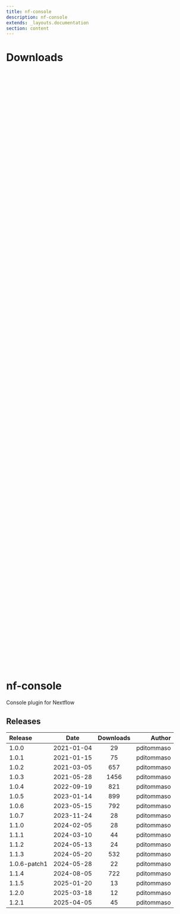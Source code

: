 ```yaml
---
title: nf-console
description: nf-console
extends: _layouts.documentation
section: content
---
```


# Downloads

<div style="position: relative; height:40vh; width:80vw">
    <canvas id="releases"></canvas>
</div>
<script type="module" src="nf-plugin-stats/docs/nf-console/nf-console.js"></script>

# nf-console
Console plugin for Nextflow


## Releases

| Release                               |                       Date                       |                   Downloads                    |                           Author |
| :------------ |:------------------------------------------------:|:----------------------------------------------:|---------------------------------:|
 |  1.0.0                                               | 2021-01-04                                          | 29                                                 | pditommaso                                         |
 |  1.0.1                                               | 2021-01-15                                          | 75                                                 | pditommaso                                         |
 |  1.0.2                                               | 2021-03-05                                          | 657                                                | pditommaso                                         |
 |  1.0.3                                               | 2021-05-28                                          | 1456                                               | pditommaso                                         |
 |  1.0.4                                               | 2022-09-19                                          | 821                                                | pditommaso                                         |
 |  1.0.5                                               | 2023-01-14                                          | 899                                                | pditommaso                                         |
 |  1.0.6                                               | 2023-05-15                                          | 792                                                | pditommaso                                         |
 |  1.0.7                                               | 2023-11-24                                          | 28                                                 | pditommaso                                         |
 |  1.1.0                                               | 2024-02-05                                          | 28                                                 | pditommaso                                         |
 |  1.1.1                                               | 2024-03-10                                          | 44                                                 | pditommaso                                         |
 |  1.1.2                                               | 2024-05-13                                          | 24                                                 | pditommaso                                         |
 |  1.1.3                                               | 2024-05-20                                          | 532                                                | pditommaso                                         |
 |  1.0.6-patch1                                        | 2024-05-28                                          | 22                                                 | pditommaso                                         |
 |  1.1.4                                               | 2024-08-05                                          | 722                                                | pditommaso                                         |
 |  1.1.5                                               | 2025-01-20                                          | 13                                                 | pditommaso                                         |
 |  1.2.0                                               | 2025-03-18                                          | 12                                                 | pditommaso                                         |
 |  1.2.1                                               | 2025-04-05                                          | 45                                                 | pditommaso                                         |
